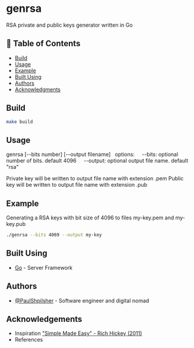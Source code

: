 # genrsa

RSA private and public keys generator written in Go


## 📝 Table of Contents

- [Build](#build)
- [Usage](#usage)
- [Example](#example)
- [Built Using](#built_using)
- [Authors](#authors)
- [Acknowledgments](#acknowledgement)

## Build <a name = "build"></a>

```bash
make build
```

## Usage <a name = "usage"></a>

genrsa [--bits number] [--output filename]
&nbsp;&nbsp;options:
&nbsp;&nbsp;&nbsp;&nbsp;--bits: optional number of bits. default 4096
&nbsp;&nbsp;&nbsp;&nbsp;--output: optional output file name. default "rsa"

Private key will be written to output file name with extension .pem
Public key will be written to output file name with extension .pub

## Example <a name ="example"></a>

Generating a RSA keys with bit size of 4096 to files my-key.pem and my-key.pub

```bash
./genrsa --bits 4069 --output my-key
```
## Built Using <a name = "built_using"></a>

- [Go](https://go.dev/) - Server Framework

## Authors <a name = "authors"></a>

- [@PaulShpilsher](https://github.com/PaulShpilsher) - Software engineer and digital nomad

## Acknowledgements <a name = "acknowledgement"></a>

- Inspiration ["Simple Made Easy" - Rich Hickey (2011)](https://www.youtube.com/watch?v=SxdOUGdseq4)
- References
